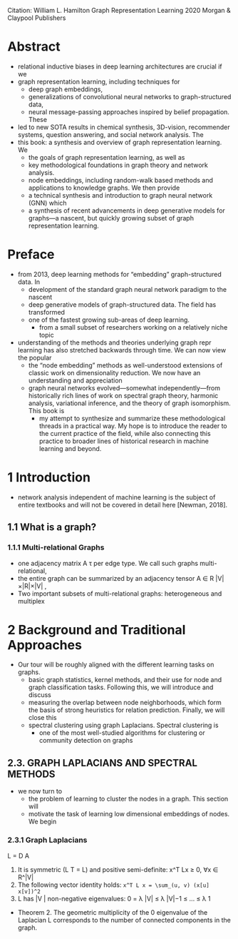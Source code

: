 Citation: William L. Hamilton
Graph Representation Learning
2020 Morgan & Claypool Publishers

# Abstract

* relational inductive biases in deep learning architectures are crucial if we
* graph representation learning, including techniques for
  * deep graph embeddings,
  * generalizations of convolutional neural networks to graph-structured data,
  * neural message-passing approaches inspired by belief propagation. These
* led to new SOTA results in chemical synthesis, 3D-vision,
  recommender systems, question answering, and social network analysis.  The
* this book: a synthesis and overview of graph representation learning.  We
  * the goals of graph representation learning, as well as
  * key methodological foundations in graph theory and network analysis.
  * node embeddings, including random-walk based methods and
    applications to knowledge graphs. We then provide
  * a technical synthesis and introduction to graph neural network (GNN) which
  * a synthesis of recent advancements in deep generative models for graphs—a
    nascent, but quickly growing subset of graph representation learning.

# Preface

* from 2013, deep learning methods for “embedding” graph-structured data. In
  * development of the standard graph neural network paradigm to the nascent
  * deep generative models of graph-structured data. The field has transformed
  * one of the fastest growing sub-areas of deep learning.
    * from a small subset of researchers working on a relatively niche topic
* understanding of the methods and theories underlying graph repr learning has
  also stretched backwards through time. We can now view the popular
  * the “node embedding” methods as well-understood extensions of classic work
    on dimensionality reduction. We now have an understanding and appreciation
  * graph neural networks evolved—somewhat independently—from historically rich
    lines of work on spectral graph theory, harmonic analysis, variational
    inference, and the theory of graph isomorphism.  This book is
    * my attempt to synthesize and summarize these methodological threads in a
      practical way.  My hope is to introduce the reader to the current
      practice of the field, while also connecting this practice to broader
      lines of historical research in machine learning and beyond.

# 1 Introduction

* network analysis independent of machine learning is the subject of entire
  textbooks and will not be covered in detail here [Newman, 2018].

## 1.1 What is a graph?

### 1.1.1 Multi-relational Graphs

* one adjacency matrix A τ per edge type. We call such graphs multi-relational,
* the entire graph can be summarized by an adjacency tensor A ∈ R |V|×|R|×|V| ,
* Two important subsets of multi-relational graphs: heterogeneous and multiplex

# 2 Background and Traditional Approaches

* Our tour will be roughly aligned with the different learning tasks on graphs.
  * basic graph statistics, kernel methods, and their use for node and graph
    classification tasks. Following this, we will introduce and discuss
  * measuring the overlap between node neighborhoods, which form the basis of
    strong heuristics for relation prediction.  Finally, we will close this
  * spectral clustering using graph Laplacians. Spectral clustering is
    * one of the most well-studied algorithms for
      clustering or community detection on graphs

## 2.3. GRAPH LAPLACIANS AND SPECTRAL METHODS

* we now turn to
  * the problem of learning to cluster the nodes in a graph. This section will
  * motivate the task of learning low dimensional embeddings of nodes. We begin

### 2.3.1 Graph Laplacians

L = D A

1. It is symmetric (L T = L) and positive semi-definite: x^T Lx ≥ 0, ∀x ∈ R^|V|
2. The following vector identity holds: `x^T L x = \sum_(u, v) (x[u] x[v])^2`
3. L has |V | non-negative eigenvalues: 0 = λ |V| ≤ λ |V|−1 ≤ ... ≤ λ 1
* Theorem 2. The geometric multiplicity of the 0 eigenvalue of the Laplacian
  L corresponds to the number of connected components in the graph.
